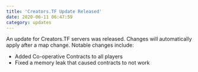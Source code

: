 ```yaml
---
title: 'Creators.TF Update Released'
date: 2020-06-11 06:47:59
category: updates
---
```


<p>An update for Creators.TF servers was released. Changes will automatically apply after a map change. Notable changes include:</p>
<ul>
	<li>Added Co-operative Contracts to all players</li>
	<li>Fixed a memory leak that caused contracts to not work</li>
</ul>

